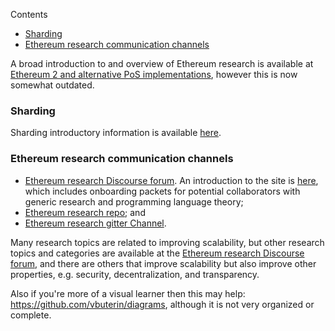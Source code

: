 <!-- START doctoc generated TOC please keep comment here to allow auto update -->
<!-- DON'T EDIT THIS SECTION, INSTEAD RE-RUN doctoc TO UPDATE -->
Contents

- [Sharding](#sharding)
- [Ethereum research communication channels](#ethereum-research-communication-channels)

<!-- END doctoc generated TOC please keep comment here to allow auto update -->

A broad introduction to and overview of Ethereum research is available at [Ethereum 2 and alternative PoS implementations](https://ethresear.ch/t/ethereum-2-and-alternative-pos-implementations/190/7), however this is now somewhat outdated.

### Sharding
Sharding introductory information is available [here](https://github.com/ethereum/wiki/wiki/Sharding-introduction-R&D-compendium).

### Ethereum research communication channels
* [Ethereum research Discourse forum](https://ethresear.ch/). An introduction to the site is [here](https://ethresear.ch/t/read-this-before-posting/8), which includes onboarding packets for potential collaborators with generic research and programming language theory;
* [Ethereum research repo](https://github.com/ethereum/research); and 
* [Ethereum research gitter Channel](https://gitter.im/ethereum/research).

Many research topics are related to improving scalability, but other research topics and categories are available at the [Ethereum research Discourse forum](https://ethresear.ch/), and there are others that improve scalability but also improve other properties, e.g. security, decentralization, and transparency.

Also if you're more of a visual learner then this may help: https://github.com/vbuterin/diagrams, although it is not very organized or complete.